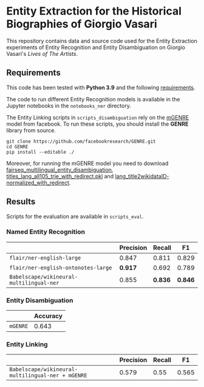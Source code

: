 # Entity Extraction for the Historical Biographies of Giorgio Vasari

This repository contains data and source code used for the Entity Extraction experiments of Entity Recognition and Entity Disambiguation on Giorgio Vasari's *Lives of The Artists*.

## Requirements

This code has been tested with **Python 3.9** and the following [requirements](requirements.txt).

The code to run different Entity Recognition models is available in the Jupyter notebooks in the `notebooks_ner` directory.

The Entity Linking scripts in `scripts_disambiguation` rely on the [mGENRE](https://github.com/facebookresearch/GENRE) model from facebook. To run these scripts, you should install the **GENRE** library from source.

```
git clone https://github.com/facebookresearch/GENRE.git 
cd GENRE
pip install --editable ./
```

Moreover, for running the mGENRE model you need to download [fairseq_multilingual_entity_disambiguation](https://dl.fbaipublicfiles.com/GENRE/fairseq_multilingual_entity_disambiguation.tar.gz), [titles_lang_all105_trie_with_redirect.pkl](http://dl.fbaipublicfiles.com/GENRE/titles_lang_all105_trie_with_redirect.pkl) and [lang_title2wikidataID-normalized_with_redirect](https://dl.fbaipublicfiles.com/GENRE/lang_title2wikidataID-normalized_with_redirect.pkl).


## Results 

Scripts for the evaluation are available in `scripts_eval`. 

### Named Entity Recognition

|                 | Precision | Recall | F1 |
| --------------- | --------- | ------ | ----- |
| `flair/ner-english-large` | 0.847     | 0.811  | 0.829 |
| `flair/ner-english-ontonotes-large` | **0.917**     | 0.692  | 0.789 |
| `Babelscape/wikineural-multilingual-ner` | 0.855     | **0.836**  | **0.846** |


### Entity Disambiguation

|          | Accuracy | 
| -------- | -------- | 
| `mGENRE` | 0.643    | 


### Entity Linking 

|                                                   | Precision | Recall | F1 |
| ------------------------------------------------- | --------- | ----- | ----- |
| `Babelscape/wikineural-multilingual-ner + mGENRE` | 0.579     | 0.55  | 0.565 |